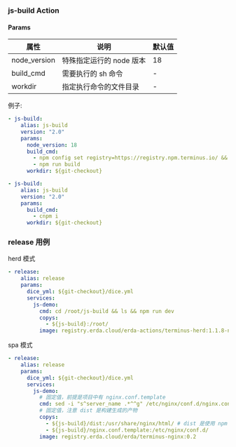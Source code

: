 ### js-build Action

#### Params

| 属性         | 说明                     | 默认值 |
| ------------ | ------------------------ | ------ |
| node_version | 特殊指定运行的 node 版本 | 18     |
| build_cmd    | 需要执行的 sh 命令       | -      |
| workdir      | 指定执行命令的文件目录   | -      |

例子:

```yaml
- js-build:
    alias: js-build
    version: "2.0"
    params:
      node_version: 18
      build_cmd:
        - npm config set registry=https://registry.npm.terminus.io/ && npm i
        - npm run build
      workdir: ${git-checkout}
```

```yaml
- js-build:
    alias: js-build
    version: "2.0"
    params:
      build_cmd:
        - cnpm i
      workdir: ${git-checkout}
```

### release 用例

herd 模式

```yaml
- release:
    alias: release
    params:
      dice_yml: ${git-checkout}/dice.yml
      services:
        js-demo:
          cmd: cd /root/js-build && ls && npm run dev
          copys:
            - ${js-build}:/root/
          image: registry.erda.cloud/erda-actions/terminus-herd:1.1.8-node12
```

spa 模式

```yaml
- release:
    alias: release
    params:
      dice_yml: ${git-checkout}/dice.yml
      services:
        js-demo:
          # 固定值，前提是项目中有 nginx.conf.template
          cmd: sed -i "s^server_name .*^^g" /etc/nginx/conf.d/nginx.conf.template && envsubst "`printf '$%s' $(bash -c "compgen -e")`" < /etc/nginx/conf.d/nginx.conf.template > /etc/nginx/conf.d/default.conf && /usr/local/openresty/bin/openresty -g 'daemon off;'
          # 固定值，注意 dist 是构建生成的产物
          copys:
            - ${js-build}/dist:/usr/share/nginx/html/ # dist 是使用 npm run build 生成出来的目录，常见的目录有：public、dist 等
            - ${js-build}/nginx.conf.template:/etc/nginx/conf.d/
          image: registry.erda.cloud/erda/terminus-nginx:0.2
```
